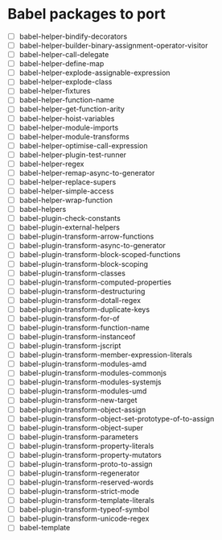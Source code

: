 # Babel packages to port

 - [ ] babel-helper-bindify-decorators
 - [ ] babel-helper-builder-binary-assignment-operator-visitor
 - [ ] babel-helper-call-delegate
 - [ ] babel-helper-define-map
 - [ ] babel-helper-explode-assignable-expression
 - [ ] babel-helper-explode-class
 - [ ] babel-helper-fixtures
 - [ ] babel-helper-function-name
 - [ ] babel-helper-get-function-arity
 - [ ] babel-helper-hoist-variables
 - [ ] babel-helper-module-imports
 - [ ] babel-helper-module-transforms
 - [ ] babel-helper-optimise-call-expression
 - [ ] babel-helper-plugin-test-runner
 - [ ] babel-helper-regex
 - [ ] babel-helper-remap-async-to-generator
 - [ ] babel-helper-replace-supers
 - [ ] babel-helper-simple-access
 - [ ] babel-helper-wrap-function
 - [ ] babel-helpers
 - [ ] babel-plugin-check-constants
 - [ ] babel-plugin-external-helpers
 - [ ] babel-plugin-transform-arrow-functions
 - [ ] babel-plugin-transform-async-to-generator
 - [ ] babel-plugin-transform-block-scoped-functions
 - [ ] babel-plugin-transform-block-scoping
 - [ ] babel-plugin-transform-classes
 - [ ] babel-plugin-transform-computed-properties
 - [ ] babel-plugin-transform-destructuring
 - [ ] babel-plugin-transform-dotall-regex
 - [ ] babel-plugin-transform-duplicate-keys
 - [ ] babel-plugin-transform-for-of
 - [ ] babel-plugin-transform-function-name
 - [ ] babel-plugin-transform-instanceof
 - [ ] babel-plugin-transform-jscript
 - [ ] babel-plugin-transform-member-expression-literals
 - [ ] babel-plugin-transform-modules-amd
 - [ ] babel-plugin-transform-modules-commonjs
 - [ ] babel-plugin-transform-modules-systemjs
 - [ ] babel-plugin-transform-modules-umd
 - [ ] babel-plugin-transform-new-target
 - [ ] babel-plugin-transform-object-assign
 - [ ] babel-plugin-transform-object-set-prototype-of-to-assign
 - [ ] babel-plugin-transform-object-super
 - [ ] babel-plugin-transform-parameters
 - [ ] babel-plugin-transform-property-literals
 - [ ] babel-plugin-transform-property-mutators
 - [ ] babel-plugin-transform-proto-to-assign
 - [ ] babel-plugin-transform-regenerator
 - [ ] babel-plugin-transform-reserved-words
 - [ ] babel-plugin-transform-strict-mode
 - [ ] babel-plugin-transform-template-literals
 - [ ] babel-plugin-transform-typeof-symbol
 - [ ] babel-plugin-transform-unicode-regex
 - [ ] babel-template
